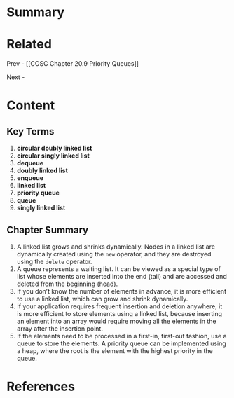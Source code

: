 # Summary

# Related
Prev - [[COSC Chapter 20.9 Priority Queues]]

Next - 
# Content
## Key Terms
1. **circular doubly linked list**
2. **circular singly linked list**
3. **dequeue**
4. **doubly linked list**
5. **enqueue**
6. **linked list**
7. **priority queue**
8. **queue**
9. **singly linked list**
## Chapter Summary
1. A linked list grows and shrinks dynamically. Nodes in a linked list are dynamically created using the `new` operator, and they are destroyed using the `delete` operator.
2. A queue represents a waiting list. It can be viewed as a special type of list whose elements are inserted into the end (tail) and are accessed and deleted from the beginning (head).
3. If you don’t know the number of elements in advance, it is more efficient to use a linked list, which can grow and shrink dynamically.
4. If your application requires frequent insertion and deletion anywhere, it is more efficient to store elements using a linked list, because inserting an element into an array would require moving all the elements in the array after the insertion point.
5. If the elements need to be processed in a first-in, first-out fashion, use a queue to store the elements. A priority queue can be implemented using a heap, where the root is the element with the highest priority in the queue.
# References